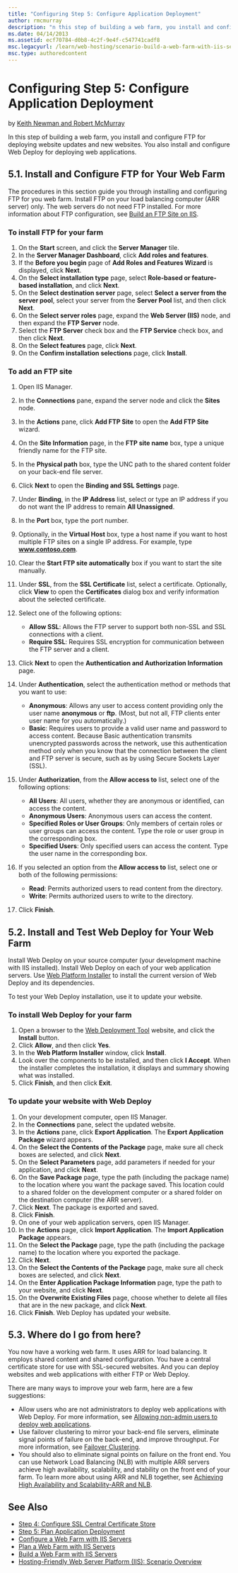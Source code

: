 ```yaml
---
title: "Configuring Step 5: Configure Application Deployment"
author: rmcmurray
description: "n this step of building a web farm, you install and configure FTP for deploying website updates and new websites. You also install and configure Web Deploy f..."
ms.date: 04/14/2013
ms.assetid: ecf70784-d0b8-4c2f-9e4f-c547741cadf8
msc.legacyurl: /learn/web-hosting/scenario-build-a-web-farm-with-iis-servers/configuring-step-5-configure-application-deployment
msc.type: authoredcontent
---
```

Configuring Step 5: Configure Application Deployment
====================
by [Keith Newman and Robert McMurray](https://github.com/rmcmurray)

In this step of building a web farm, you install and configure FTP for deploying website updates and new websites. You also install and configure Web Deploy for deploying web applications.

<a id="51"></a>
## 5.1. Install and Configure FTP for Your Web Farm

The procedures in this section guide you through installing and configuring FTP for you web farm. Install FTP on your load balancing computer (ARR server) only. The web servers do not need FTP installed. For more information about FTP configuration, see [Build an FTP Site on IIS](../../publish/using-the-ftp-service/scenario-build-an-ftp-site-on-iis.md).

### To install FTP for your farm

1. On the **Start** screen, and click the **Server Manager** tile.
2. In the **Server Manager Dashboard**, click **Add roles and features**.
3. If the **Before you begin** page of **Add Roles and Features Wizard** is displayed, click **Next**.
4. On the **Select installation type** page, select **Role-based or feature-based installation**, and click **Next**.
5. On the **Select destination server** page, select **Select a server from the server pool**, select your server from the **Server Pool** list, and then click **Next**.
6. On the **Select server roles** page, expand the **Web Server (IIS)** node, and then expand the **FTP Server** node.
7. Select the **FTP Server** check box and the **FTP Service** check box, and then click **Next**.
8. On the **Select features** page, click **Next**.
9. On the **Confirm installation selections** page, click **Install**.

### To add an FTP site

1. Open IIS Manager.
2. In the **Connections** pane, expand the server node and click the **Sites** node.
3. In the **Actions** pane, click **Add FTP Site** to open the **Add FTP Site** wizard.
4. On the **Site Information** page, in the **FTP site name** box, type a unique friendly name for the FTP site.
5. In the **Physical path** box, type the UNC path to the shared content folder on your back-end file server.
6. Click **Next** to open the **Binding and SSL Settings** page.
7. Under **Binding**, in the **IP Address** list, select or type an IP address if you do not want the IP address to remain **All Unassigned**.
8. In the **Port** box, type the port number.
9. Optionally, in the **Virtual Host** box, type a host name if you want to host multiple FTP sites on a single IP address. For example, type <strong>www.contoso.com</strong>.
10. Clear the **Start FTP site automatically** box if you want to start the site manually.
11. Under **SSL**, from the **SSL Certificate** list, select a certificate. Optionally, click **View** to open the **Certificates** dialog box and verify information about the selected certificate.
12. Select one of the following options:

    - **Allow SSL**: Allows the FTP server to support both non-SSL and SSL connections with a client.
    - **Require SSL**: Requires SSL encryption for communication between the FTP server and a client.
13. Click **Next** to open the **Authentication and Authorization Information** page.
14. Under **Authentication**, select the authentication method or methods that you want to use:

    - **Anonymous**: Allows any user to access content providing only the user name **anonymous** or **ftp**. (Most, but not all, FTP clients enter user name for you automatically.)
    - **Basic**: Requires users to provide a valid user name and password to access content. Because Basic authentication transmits unencrypted passwords across the network, use this authentication method only when you know that the connection between the client and FTP server is secure, such as by using Secure Sockets Layer (SSL).
15. Under **Authorization**, from the **Allow access to** list, select one of the following options:

    - **All Users**: All users, whether they are anonymous or identified, can access the content.
    - **Anonymous Users**: Anonymous users can access the content.
    - **Specified Roles or User Groups**: Only members of certain roles or user groups can access the content. Type the role or user group in the corresponding box.
    - **Specified Users**: Only specified users can access the content. Type the user name in the corresponding box.
16. If you selected an option from the **Allow access to** list, select one or both of the following permissions:

    - **Read**: Permits authorized users to read content from the directory.
    - **Write**: Permits authorized users to write to the directory.
17. Click **Finish**.

<a id="52"></a>
## 5.2. Install and Test Web Deploy for Your Web Farm

Install Web Deploy on your source computer (your development machine with IIS installed). Install Web Deploy on each of your web application servers. Use [Web Platform Installer](https://www.microsoft.com/web/downloads/platform.aspx) to install the current version of Web Deploy and its dependencies.

To test your Web Deploy installation, use it to update your website.

### To install Web Deploy for your farm

1. Open a browser to the [Web Deployment Tool](https://www.iis.net/downloads/microsoft/web-deploy) website, and click the **Install** button.
2. Click **Allow**, and then click **Yes**.
3. In the **Web Platform Installer** window, click **Install**.
4. Look over the components to be installed, and then click **I Accept**. When the installer completes the installation, it displays and summary showing what was installed.
5. Click **Finish**, and then click **Exit**.

### To update your website with Web Deploy

1. On your development computer, open IIS Manager.
2. In the **Connections** pane, select the updated website.
3. In the **Actions** pane, click **Export Application**. The **Export Application Package** wizard appears.
4. On the **Select the Contents of the Package** page, make sure all check boxes are selected, and click **Next**.
5. On the **Select Parameters** page, add parameters if needed for your application, and click **Next**.
6. On the **Save Package** page, type the path (including the package name) to the location where you want the package saved. This location could to a shared folder on the development computer or a shared folder on the destination computer (the ARR server).
7. Click **Next**. The package is exported and saved.
8. Click **Finish**.
9. On one of your web application servers, open IIS Manager.
10. In the **Actions** page, click **Import Application**. The **Import Application Package** appears.
11. On the **Select the Package** page, type the path (including the package name) to the location where you exported the package.
12. Click **Next**.
13. On the **Select the Contents of the Package** page, make sure all check boxes are selected, and click **Next**.
14. On the **Enter Application Package Information** page, type the path to your website, and click **Next**.
15. On the **Overwrite Existing Files** page, choose whether to delete all files that are in the new package, and click **Next**.
16. Click **Finish**. Web Deploy has updated your website.

<a id="53"></a>
## 5.3. Where do I go from here?

You now have a working web farm. It uses ARR for load balancing. It employs shared content and shared configuration. You have a central certificate store for use with SSL-secured websites. And you can deploy websites and web applications with either FTP or Web Deploy.

There are many ways to improve your web farm, here are a few suggestions:

- Allow users who are not administrators to deploy web applications with Web Deploy. For more information, see [Allowing non-admin users to deploy web applications](https://blogs.msdn.com/b/amol/archive/2011/02/09/allowing-non-admin-users-to-deploy-web-applications-on-iis-7-using-web-deploy-2-0.aspx).
- Use failover clustering to mirror your back-end file servers, eliminate signal points of failure on the back-end, and improve throughput. For more information, see [Failover Clustering](https://technet.microsoft.com/en-us/library/hh831579).
- You should also to eliminate signal points on failure on the front end. You can use Network Load Balancing (NLB) with multiple ARR servers achieve high availability, scalability, and stability on the front end of your farm. To learn more about using ARR and NLB together, see [Achieving High Availability and Scalability-ARR and NLB](../../extensions/configuring-application-request-routing-arr/achieving-high-availability-and-scalability-arr-and-nlb.md).

## See Also

- [Step 4: Configure SSL Central Certificate Store](configuring-step-4-configure-ssl-central-certificate-store.md)
- [Step 5: Plan Application Deployment](planning-step-5-plan-application-deployment.md)
- [Configure a Web Farm with IIS Servers](configure-a-web-farm-with-iis-servers.md)
- [Plan a Web Farm with IIS Servers](plan-a-web-farm-with-iis-servers.md)
- [Build a Web Farm with IIS Servers](overview-build-a-web-farm-with-iis-servers.md)
- [Hosting-Friendly Web Server Platform (IIS): Scenario Overview](../../get-started/introduction-to-iis/hosting-friendly-web-server-platform-iis-scenario-overview.md)